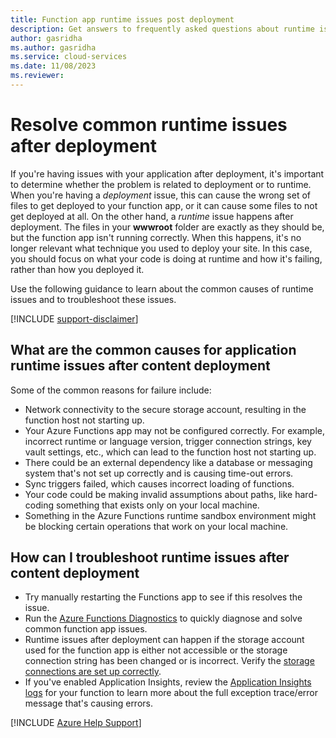 ```yaml
---
title: Function app runtime issues post deployment 
description: Get answers to frequently asked questions about runtime issues in the Function app after content deployment.
author: gasridha
ms.author: gasridha
ms.service: cloud-services
ms.date: 11/08/2023
ms.reviewer: 
---
```

# Resolve common runtime issues after deployment

If you're having issues with your application after deployment, it's important to determine whether the problem is related to deployment or to runtime. When you're having a *deployment* issue, this can cause the wrong set of files to get deployed to your function app, or it can cause some files to not get deployed at all. On the other hand, a *runtime* issue happens after deployment. The files in your **wwwroot** folder are exactly as they should be, but the function app isn't running correctly. When this happens, it's no longer relevant what technique you used to deploy your site. In this case, you should focus on what your code is doing at runtime and how it's failing, rather than how you deployed it.

Use the following guidance to learn about the common causes of runtime issues and to troubleshoot these issues.

[!INCLUDE [support-disclaimer](../../includes/support-disclaimer.md)]

## What are the common causes for application runtime issues after content deployment

Some of the common reasons for failure include:
* Network connectivity to the secure storage account, resulting in the function host not starting up.
* Your Azure Functions app may not be configured correctly. For example, incorrect runtime or language version, trigger connection strings, key vault settings, etc., which can lead to the function host not starting up.
* There could be an external dependency like a database or messaging system that's not set up correctly and is causing time-out errors.
* Sync triggers failed, which causes incorrect loading of functions.
* Your code could be making invalid assumptions about paths, like hard-coding something that exists only on your local machine.
* Something in the Azure Functions runtime sandbox environment might be blocking certain operations that work on your local machine.
 
## How can I troubleshoot runtime issues after content deployment

* Try manually restarting the Functions app to see if this resolves the issue.
* Run the [Azure Functions Diagnostics](https://learn.microsoft.com/azure/azure-functions/functions-diagnostics) to quickly diagnose and solve common function app issues.
* Runtime issues after deployment can happen if the storage account used for the function app is either not accessible or the storage connection string has been changed or is incorrect. Verify the [storage connections are set up correctly](https://learn.microsoft.com/azure/azure-functions/functions-recover-storage-account).
* If you've enabled Application Insights, review the [Application Insights logs](https://learn.microsoft.com/azure/azure-functions/functions-monitoring) for your function to learn more about the full exception trace/error message that's causing errors.

[!INCLUDE [Azure Help Support](../../includes/azure-help-support.md)]
